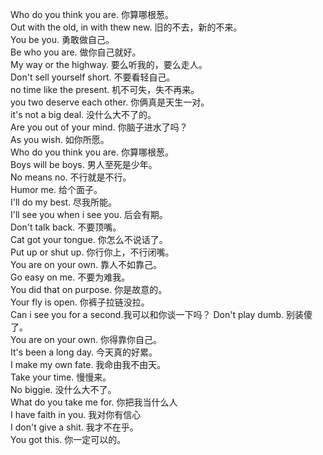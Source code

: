 Who do you think you are.   你算哪根葱。 <br/>
Out with the old, in with thew new.  旧的不去，新的不来。<br/>
You be you.  勇敢做自己。<br/>
Be who you are. 做你自己就好。<br/>
My way or the highway. 要么听我的，要么走人。<br/>
Don't sell yourself short. 不要看轻自己。 <br/>
no time like the present. 机不可失，失不再来。 <br/>
you two deserve each other. 你俩真是天生一对。<br/>
it's not a big deal. 没什么大不了的。<br/>
Are you out of your mind. 你脑子进水了吗？<br/>
As you wish. 如你所愿。 <br/>
Who do you think you are. 你算哪根葱。 <br/>
Boys will be boys. 男人至死是少年。 <br/>
No means no. 不行就是不行。 <br/>
Humor me. 给个面子。 <br/>
I'll do my best. 尽我所能。<br/>
I'll see you when i see you. 后会有期。<br/>
Don't talk back. 不要顶嘴。<br/>
Cat got your tongue.  你怎么不说话了。<br/>
Put up or shut up.  你行你上，不行闭嘴。<br/>
You are on your own.  靠人不如靠己。<br/>
Go easy on me. 不要为难我。<br/>
You did that on purpose. 你是故意的。 <br/>
Your fly is open. 你裤子拉链没拉。<br/>
Can i see you for a second.我可以和你谈一下吗？
Don't play dumb. 别装傻了。<br/>
You are on your own.  你得靠你自己。<br/>
It's been a long day. 今天真的好累。 <br/>
I make my own fate. 我命由我不由天。 <br/>
Take your time. 慢慢来。 <br/>
No biggie. 没什么大不了。 <br/>
What do you take me for. 你把我当什么人 <br/>
I have faith in you.  我对你有信心  <br/>
I don't give a shit. 我才不在乎。 <br/>
You got this. 你一定可以的。 <br/>
